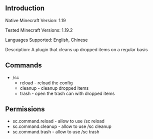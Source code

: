 ## Introduction

Native Minecraft Version: 1.19

Tested Minecraft Versions: 1.19.2

Languages Supported: English, Chinese

Description: A plugin that cleans up dropped items on a regular basis

## Commands

+ /sc
  + reload - reload the config
  + cleanup - cleanup dropped items
  + trash - open the trash can with dropped items

## Permissions

+ sc.command.reload - allow to use /sc reload
+ sc.command.cleanup - allow to use /sc cleanup
+ sc.command.trash - allow to use /sc trash